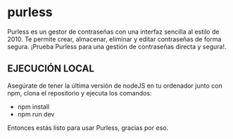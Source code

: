 # purless

Purless es un gestor de contraseñas con una interfaz sencilla al estilo de 2010. Te permite crear, almacenar, eliminar y editar contraseñas de forma segura.  ¡Prueba Purless para una gestión de contraseñas directa y segura!.

## EJECUCIÓN LOCAL

Asegúrate de tener la última versión de nodeJS en tu ordenador junto con npm, clona el repositorio y ejecuta los comandos:

- npm install
- npm run dev

Entonces estás listo para usar Purless, gracias por eso.

